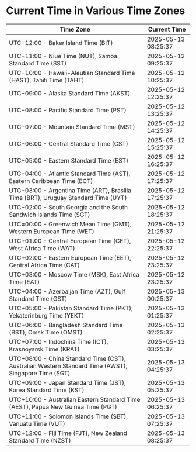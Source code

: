 # Current Time in Various Time Zones

| Time Zone | Current Time |
|-----------|--------------|
| UTC-12:00 - Baker Island Time (BIT) | 2025-05-13 08:25:37 |
| UTC-11:00 - Niue Time (NUT), Samoa Standard Time (SST) | 2025-05-12 09:25:37 |
| UTC-10:00 - Hawaii-Aleutian Standard Time (HAST), Tahiti Time (TAHT) | 2025-05-12 10:25:37 |
| UTC-09:00 - Alaska Standard Time (AKST) | 2025-05-12 12:25:37 |
| UTC-08:00 - Pacific Standard Time (PST) | 2025-05-12 13:25:37 |
| UTC-07:00 - Mountain Standard Time (MST) | 2025-05-12 14:25:37 |
| UTC-06:00 - Central Standard Time (CST) | 2025-05-12 15:25:37 |
| UTC-05:00 - Eastern Standard Time (EST) | 2025-05-12 16:25:37 |
| UTC-04:00 - Atlantic Standard Time (AST), Eastern Caribbean Time (ECT) | 2025-05-12 17:25:37 |
| UTC-03:00 - Argentina Time (ART), Brasília Time (BRT), Uruguay Standard Time (UYT) | 2025-05-12 17:25:37 |
| UTC-02:00 - South Georgia and the South Sandwich Islands Time (SGT) | 2025-05-12 18:25:37 |
| UTC±00:00 - Greenwich Mean Time (GMT), Western European Time (WET) | 2025-05-12 21:25:37 |
| UTC+01:00 - Central European Time (CET), West Africa Time (WAT) | 2025-05-12 22:25:37 |
| UTC+02:00 - Eastern European Time (EET), Central Africa Time (CAT) | 2025-05-12 23:25:37 |
| UTC+03:00 - Moscow Time (MSK), East Africa Time (EAT) | 2025-05-12 23:25:37 |
| UTC+04:00 - Azerbaijan Time (AZT), Gulf Standard Time (GST) | 2025-05-13 00:25:37 |
| UTC+05:00 - Pakistan Standard Time (PKT), Yekaterinburg Time (YEKT) | 2025-05-13 01:25:37 |
| UTC+06:00 - Bangladesh Standard Time (BST), Omsk Time (OMST) | 2025-05-13 02:25:37 |
| UTC+07:00 - Indochina Time (ICT), Krasnoyarsk Time (KRAT) | 2025-05-13 03:25:37 |
| UTC+08:00 - China Standard Time (CST), Australian Western Standard Time (AWST), Singapore Time (SGT) | 2025-05-13 04:25:37 |
| UTC+09:00 - Japan Standard Time (JST), Korea Standard Time (KST) | 2025-05-13 05:25:37 |
| UTC+10:00 - Australian Eastern Standard Time (AEST), Papua New Guinea Time (PGT) | 2025-05-13 06:25:37 |
| UTC+11:00 - Solomon Islands Time (SBT), Vanuatu Time (VUT) | 2025-05-13 07:25:37 |
| UTC+12:00 - Fiji Time (FJT), New Zealand Standard Time (NZST) | 2025-05-13 08:25:37 |
